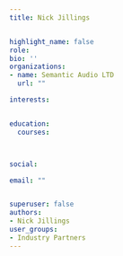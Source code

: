 ```yaml
---
title: Nick Jillings


highlight_name: false
role:
bio: ''
organizations:
- name: Semantic Audio LTD
  url: ""

interests:


education:
  courses:



social:

email: ""


superuser: false
authors:
- Nick Jillings
user_groups:
- Industry Partners
---
```

